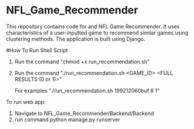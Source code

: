 # NFL_Game_Recommender

This repository contains code for and NFL Game Recommender. It uses characteristics of a user-inputted game to recommend similar games using clustering methods. The application is built using Django.

#How To Run Shell Script

1. Run the command "chmod +x run_recommendation.sh"

2. Run the command "./run_recommendation.sh <GAME_ID> <NUM OF RECOMMENDED GAMES> <FULL RESULTS (0 or 1)>"

	For examples "./run_recommendation.sh 199212060buf 8 1"

To run web app:

1. Navigate to NFL_Game_Recommender/Backend/Backend
2. run command python manage.py runserver

